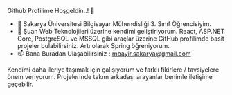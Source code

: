 Github Profilime Hoşgeldin..! 👋

- 🔭 Sakarya Üniversitesi Bilgisayar Mühendisliği 3. Sınıf Öğrencisiyim.
- 🌱 Şuan Web Teknolojileri üzerine kendimi geliştiriyorum. React, ASP.NET Core, PostgreSQL ve MSSQL gibi araçlar üzerine GitHub profilimde basit projeler bulabilirsiniz. Artı olarak Spring öğreniyorum.
- 📫 Bana Buradan Ulaşabilirsiniz : mbayir.sakarya@gmail.com

Kendimi daha ileriye taşımak için çalışıyorum ve farklı fikirlere / tavsiyelere önem veriyorum. Projelerinde takım arkadaşı arayanlar benimle iletişime geçebilir.
